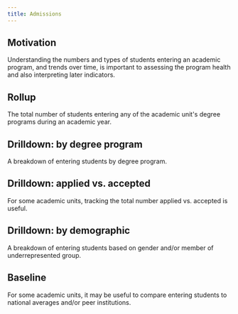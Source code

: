 ```yaml
---
title: Admissions
---
```


## Motivation

Understanding the numbers and types of students entering an academic program, and trends over time, is important to assessing the program health and also interpreting later indicators.

## Rollup

The total number of students entering any of the academic unit's degree programs during an academic year.

## Drilldown: by degree program

A breakdown of entering students by degree program.

## Drilldown: applied vs. accepted

For some academic units, tracking the total number applied vs. accepted is useful.

## Drilldown: by demographic

A breakdown of entering students based on gender and/or member of underrepresented group.

## Baseline

For some academic units, it may be useful to compare entering students to national averages and/or peer institutions.